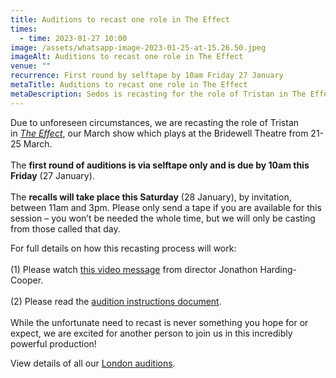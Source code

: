 ```yaml
---
title: Auditions to recast one role in The Effect
times:
  - time: 2023-01-27 10:00
image: /assets/whatsapp-image-2023-01-25-at-15.26.50.jpeg
imageAlt: Auditions to recast one role in The Effect
venue: ""
recurrence: First round by selftape by 10am Friday 27 January
metaTitle: Auditions to recast one role in The Effect
metaDescription: Sedos is recasting for the role of Tristan in The Effect
---
```

Due to unforeseen circumstances, we are recasting the role of Tristan in *[The Effect](https://www.sedos.co.uk/shows/2023-the-effect?mc_cid=288bc18fd7&mc_eid=UNIQID)*, our March show which plays at the Bridewell Theatre from 21-25 March.\
\
The **first round of auditions is via selftape only and is due by 10am this Friday** (27 January).\
\
The **recalls will take place this Saturday** (28 January), by invitation, between 11am and 3pm. Please only send a tape if you are available for this session – you won’t be needed the whole time, but we will only be casting from those called that day. 

For full details on how this recasting process will work:\
\
(1) Please watch [this video message](https://vimeo.com/792429370) from director Jonathon Harding-Cooper.\
\
(2) Please read the [audition instructions document](https://docs.google.com/document/d/1k5CB1mOlxCTpNMagwoBDph7hJyXdiTyNQQ0z5-4Sp44/edit).\
\
While the unfortunate need to recast is never something you hope for or expect, we are excited for another person to join us in this incredibly powerful production!

View details of all our [London auditions](https://www.sedos.co.uk/get-involved).